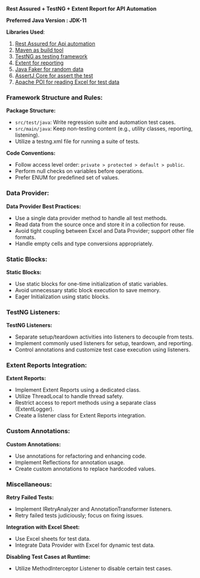 **Rest Assured + TestNG + Extent Report for API Automation**

**Preferred Java Version : JDK-11**

**Libraries Used**:
1. [Rest Assured for Api automation](https://github.com/rest-assured/rest-assured)
2. [Maven as build tool](https://maven.apache.org/guides/)
3. [TestNG as testing framework](https://testng.org/doc/)
4. [Extent for reporting](https://www.extentreports.com/docs/versions/4/java/index.html)
5. [Java Faker for random data](https://github.com/DiUS/java-faker)
6. [AssertJ Core for assert the test](https://assertj.github.io/doc/#assertj-core)
7. [Apache POI for reading Excel for test data](https://poi.apache.org/)


### Framework Structure and Rules:

**Package Structure:**
- `src/test/java`: Write regression suite and automation test cases.
- `src/main/java`: Keep non-testing content (e.g., utility classes, reporting, listening).
- Utilize a testng.xml file for running a suite of tests.

**Code Conventions:**
- Follow access level order: `private > protected > default > public`.
- Perform null checks on variables before operations.
- Prefer ENUM for predefined set of values.

### Data Provider:

**Data Provider Best Practices:**
- Use a single data provider method to handle all test methods.
- Read data from the source once and store it in a collection for reuse.
- Avoid tight coupling between Excel and Data Provider; support other file formats.
- Handle empty cells and type conversions appropriately.

### Static Blocks:

**Static Blocks:**
- Use static blocks for one-time initialization of static variables.
- Avoid unnecessary static block execution to save memory.
- Eager Initialization using static blocks.

### TestNG Listeners:

**TestNG Listeners:**
- Separate setup/teardown activities into listeners to decouple from tests.
- Implement commonly used listeners for setup, teardown, and reporting.
- Control annotations and customize test case execution using listeners.

### Extent Reports Integration:

**Extent Reports:**
- Implement Extent Reports using a dedicated class.
- Utilize ThreadLocal to handle thread safety.
- Restrict access to report methods using a separate class (ExtentLogger).
- Create a listener class for Extent Reports integration.


### Custom Annotations:

**Custom Annotations:**
- Use annotations for refactoring and enhancing code.
- Implement Reflections for annotation usage.
- Create custom annotations to replace hardcoded values.

### Miscellaneous:

**Retry Failed Tests:**
- Implement IRetryAnalyzer and AnnotationTransformer listeners.
- Retry failed tests judiciously; focus on fixing issues.

**Integration with Excel Sheet:**
- Use Excel sheets for test data.
- Integrate Data Provider with Excel for dynamic test data.

**Disabling Test Cases at Runtime:**
- Utilize MethodInterceptor Listener to disable certain test cases.


